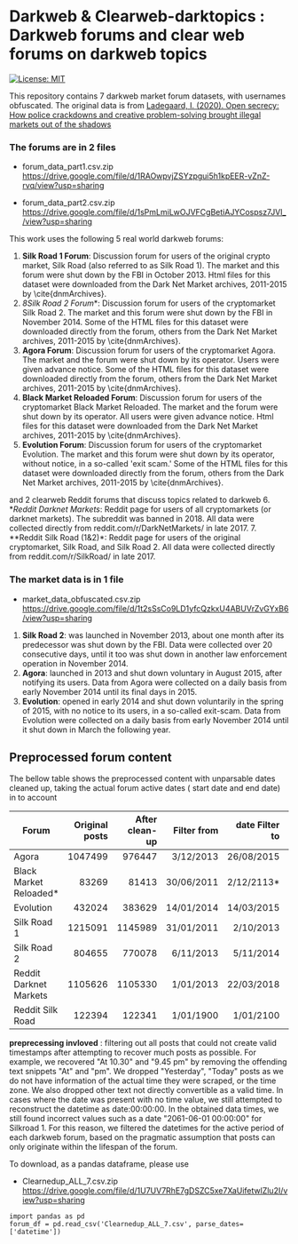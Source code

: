 # Darkweb & Clearweb-darktopics : Darkweb forums and clear web forums on darkweb topics
[![License: MIT](https://img.shields.io/badge/License-MIT-yellow.svg)](https://opensource.org/licenses/MIT)

This repository contains 7 darkweb market forum datasets, with usernames obfuscated.
The original data is from [Ladegaard, I. (2020). Open secrecy: How police crackdowns and creative problem-solving brought illegal markets out of the shadows](https://academic.oup.com/sf/article/99/2/532/5805358?login=false)

### The forums are in 2 files
- forum_data_part1.csv.zip
https://drive.google.com/file/d/1RAOwpvjZSYzpgui5h1kpEER-vZnZ-rvq/view?usp=sharing

- forum_data_part2.csv.zip
https://drive.google.com/file/d/1sPmLmiLwOJVFCgBetiAJYCospsz7JVI_/view?usp=sharing

This work uses the following 5 real world darkweb forums:
1. **Silk Road 1 Forum**: Discussion forum for users of the original crypto market, Silk Road (also referred to as Silk Road 1). The market and this forum were shut down by the FBI in October 2013. Html files for this dataset were downloaded from the Dark Net Market archives, 2011-2015 by \cite{dnmArchives}.
2. *8Silk Road 2 Forum**: Discussion forum for users of the cryptomarket Silk Road 2. The market and this forum were shut down by the FBI in November 2014. Some of the HTML files for this dataset were downloaded directly from the forum, others from the Dark Net Market archives, 2011-2015 by \cite{dnmArchives}.
3. **Agora Forum**: Discussion forum for users of the cryptomarket Agora. The market and the forum were shut down by its operator. Users were given advance notice. Some of the HTML files for this dataset were downloaded directly from the forum, others from the Dark Net Market archives, 2011-2015 by \cite{dnmArchives}.
4. **Black Market Reloaded Forum**: Discussion forum for users of the cryptomarket Black Market Reloaded. The market and the forum were shut down by its operator. All users were given advance notice. Html files for this dataset were downloaded from the Dark Net Market archives, 2011-2015 by \cite{dnmArchives}.
5. **Evolution Forum**: Discussion forum for users of the cryptomarket Evolution. The market and this forum were shut down by its operator, without notice, in a so-called 'exit scam.' Some of the HTML files for this dataset were downloaded directly from the forum, others from the Dark Net Market archives, 2011-2015 by \cite{dnmArchives}.

and 2 clearweb Reddit forums that discuss topics related to darkweb
6. **Reddit Darknet Markets*: Reddit page for users of all cryptomarkets (or darknet markets). The subreddit was banned in 2018. All data were collected directly from reddit.com/r/DarkNetMarkets/ in late 2017.
7. **Reddit Silk Road (1\&2)*: Reddit page for users of the original cryptomarket, Silk Road, and Silk Road 2. All data were collected directly from reddit.com/r/SilkRoad/ in late 2017.

### The market data is in 1 file

- market_data_obfuscated.csv.zip
https://drive.google.com/file/d/1t2sSsCo9LD1yfcQzkxU4ABUVrZvGYxB6/view?usp=sharing

1. **Silk Road 2**: was launched in November 2013, about one month after its predecessor was shut down by the FBI. Data were collected over 20 consecutive days, until it too was shut down in another law enforcement operation in November 2014.
2. **Agora**: launched in 2013 and shut down voluntary in August 2015, after notifying its users. Data from Agora were collected on a daily basis from early November 2014 until its final days in 2015.
3. **Evolution**: opened in early 2014 and shut down voluntarily in the spring of 2015, with no notice to its users, in a so-called exit-scam. Data from Evolution were collected on a daily basis from early November 2014 until it shut down in March the following year.

## Preprocessed forum content

The bellow table shows the preprocessed content with unparsable dates cleaned up, taking the actual forum active dates ( start date and end date) in to account

| Forum                         | Original posts | After clean-up | Filter from | date Filter to | Forum from |   Forum to |
|-------------------------------|---------------:|---------------:|------------:|---------------:|-----------:|-----------:|
| Agora                         |        1047499 |         976447 |   3/12/2013 |     26/08/2015 |  3/12/2013 | 26/08/2015 |
| Black Market Reloaded*        |          83269 |          81413 |  30/06/2011 |     2/12/2113* | 30/06/2011 |   2/12/213 |
| Evolution                     |         432024 |         383629 |  14/01/2014 |     14/03/2015 | 14/01/2014 | 14/03/2015 |
| Silk Road 1                   |        1215091 |        1145989 |  31/01/2011 |      2/10/2013 | 31/01/2011 |  2/10/2013 |
| Silk Road 2                   |         804655 |         770078 |   6/11/2013 |      5/11/2014 |  6/11/2013 |  5/11/2014 |
| Reddit Darknet Markets        |        1105626 |        1105330 |   1/01/2013 |     22/03/2018 |  1/01/2013 | 22/03/2018 |
| Reddit Silk Road              |         122394 |         122341 |   1/01/1900 |      1/01/2100 |  1/01/1900 |            |

**preprecessing invloved** : filtering out all posts that could not create valid timestamps after attempting to recover much posts as possible. For example, we recovered "At 10.30" and "9.45 pm" by removing the offending text snippets "At" and "pm". We dropped "Yesterday", "Today" posts as we do not have information of the actual time they were scraped, or the time zone. We also dropped other text not directly convertible as a valid time. In cases where the date was present with no time value, we still attempted to reconstruct the datetime as date:00:00:00. In the obtained data times, we still found incorrect values such as a date "2061-06-01 00:00:00" for Silkroad 1. For this reason, we filtered the datetimes for the active period of each darkweb forum, based on the pragmatic assumption that posts can only originate within the lifespan of the forum.

To download, as a pandas dataframe, please use 
- Clearnedup_ALL_7.csv.zip
https://drive.google.com/file/d/1U7UV7RhE7gDSZC5xe7XaUifetwlZlu2I/view?usp=sharing

```
import pandas as pd
forum_df = pd.read_csv('Clearnedup_ALL_7.csv', parse_dates=['datetime']) 
```
